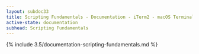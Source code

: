 ```yaml
---
layout: subdoc33
title: Scripting Fundamentals - Documentation - iTerm2 - macOS Terminal Replacement
active-state: documentation
subhead: Scripting Fundamentals
---
```

{% include 3.5/documentation-scripting-fundamentals.md %}


